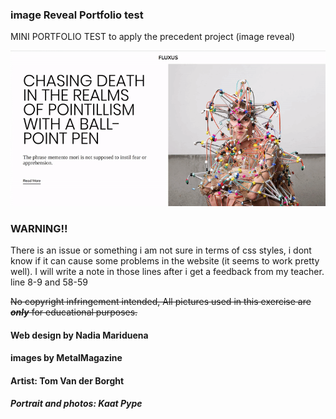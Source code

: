 ### image Reveal Portfolio test

<p>MINI PORTFOLIO TEST to apply the precedent project (image reveal)</p>

[<img src="./src/img/preview1.gif">](https://nadiamariduena.github.io/animated-portfolio-with-intersection-observer/)

### WARNING!!

<p>There is an issue or something i am not sure in terms of css styles, i dont know if it can cause some problems in the website (it seems to work pretty well). I will write a note in those lines after i get a feedback from my teacher.  line 8-9 and 58-59</p>

~~No copyright infringement intended, All pictures used in this exercise are **_only_** for educational purposes.~~

#### Web design by Nadia Mariduena

#### images by MetalMagazine

#### Artist: Tom Van der Borght

##### Portrait and photos: Kaat Pype
